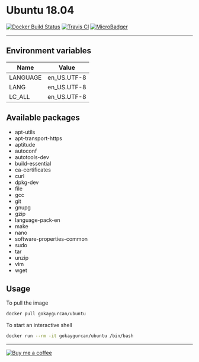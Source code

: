 # Ubuntu 18.04

[![Docker Build Status](https://img.shields.io/docker/build/gokaygurcan/ubuntu.svg?style=for-the-badge&logo=docker&colorA=22b8eb)](https://hub.docker.com/r/gokaygurcan/ubuntu/) [![Travis CI](https://img.shields.io/travis/gokaygurcan/dockerfile-ubuntu.svg?style=for-the-badge&logo=travis&colorA=39a85b)](https://travis-ci.org/gokaygurcan/dockerfile-ubuntu) [![MicroBadger](https://img.shields.io/microbadger/image-size/gokaygurcan/ubuntu.svg?style=for-the-badge&colorA=337ab7&colorB=252528)](https://microbadger.com/images/gokaygurcan/ubuntu)

---

<h2>Environment variables</h2>

| Name     | Value       |
| -------- | ----------- |
| LANGUAGE | en_US.UTF-8 |
| LANG     | en_US.UTF-8 |
| LC_ALL   | en_US.UTF-8 |

<h2>Available packages</h2>

- apt-utils
- apt-transport-https
- aptitude
- autoconf
- autotools-dev
- build-essential
- ca-certificates
- curl
- dpkg-dev
- file
- gcc
- git
- gnupg
- gzip
- language-pack-en
- make
- nano
- software-properties-common
- sudo
- tar
- unzip
- vim
- wget

<h2>Usage</h2>

To pull the image

```bash
docker pull gokaygurcan/ubuntu
```

To start an interactive shell

```bash
docker run --rm -it gokaygurcan/ubuntu /bin/bash
```

---

[![Buy me a coffee](https://www.buymeacoffee.com/assets/img/guidelines/download-assets-sm-2.svg)](https://www.buymeacoffee.com/gokaygurcan)
